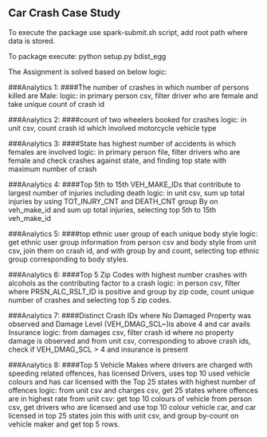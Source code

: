 ## Car Crash Case Study

To execute the package use spark-submit.sh script, add root path where data is stored.

To package execute: python setup.py bdist_egg

The Assignment is solved based on below logic:

 ###Analytics 1: 
 ####The number of crashes in which number of persons killed are Male:
 logic: in primary person csv, filter driver who are female and take unique count of crash id
 
###Analytics 2:
####count of two wheelers booked for crashes
logic: in unit csv, count crash id which involved motorcycle vehicle type

###Analytics 3:
####State has highest number of accidents in which females are involved
logic: in primary person file, filter drivers who are female and check crashes against state, and finding top state with maximum number of crash

###Analytics 4:
####Top 5th to 15th VEH_MAKE_IDs that contribute to largest number of injuries including death
logic: in unit csv, sum up total injuries by using TOT_INJRY_CNT and DEATH_CNT
       group By on veh_make_id and sum up total injuries, selecting top 5th to 15th veh_make_id  

###Analytics 5:
####top ethnic user group of each unique body style
logic: get ethnic user group information from person csv and body style from unit csv,
 join them on crash id, and with group by and count, selecting top ethnic group corresponding to body styles.

###Analytics 6:
####Top 5 Zip Codes with highest number crashes with alcohols as the contributing factor to a crash
logic: in person csv, filter where PRSN_ALC_RSLT_ID is positive and group by zip code, count unique number of crashes and 
selecting top 5 zip codes.

###Analytics 7:
####Distinct Crash IDs where No Damaged Property was observed and Damage Level (VEH_DMAG_SCL~)is above 4 and car avails Insurance
logic: from damages csv, filter crash id where no property damage is observed and 
from unit csv, corresponding to above crash ids, check if VEH_DMAG_SCL > 4 and insurance is present 

###Analytics 8:
####Top 5 Vehicle Makes where drivers are charged with speeding related offences, has licensed Drivers, uses top 10 used vehicle colours and has car licensed with the Top 25 states with highest number of offences
logic: from unit csv and charges csv, get 25 states where offences are in highest rate
from unit csv: get top 10 colours of vehicle
from person csv, get drivers who are licensed and use top 10 colour vehicle car, and car licensed in top 25 states
join this with unit csv, and group by-count on vehicle maker and get top 5 rows.
